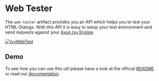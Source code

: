 # Web Tester

The `web-tester` artifact provides you an API which helps you to test your HTML-Dialogs.
With this API it is easy to setup your test environment and send requests
against your [Axon Ivy Engine](https://developer.axonivy.com/download).

[![IvyWebTest](https://developer.axonivy.com/doc/9.2/_images/webtesting-run.gif)](https://developer.axonivy.com/doc/9.2/concepts/testing/web-testing.html)

## Demo

To see how you can use this util please have a look at the official
[README](https://github.com/axonivy/web-tester#how-to-use-in-your-project) or
read our [documentation](https://developer.axonivy.com/doc/9.2/concepts/testing/web-testing.html).
